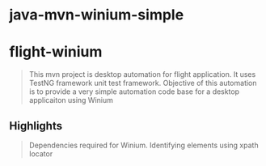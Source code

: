 # java-mvn-winium-simple

# flight-winium
> This mvn project is desktop automation for flight application. It uses TestNG framework unit test framework.
> Objective of this automation is to provide a very simple automation code base for a desktop applicaiton using Winium

## Highlights
> Dependencies required for Winium.
> Identifying elements using xpath locator